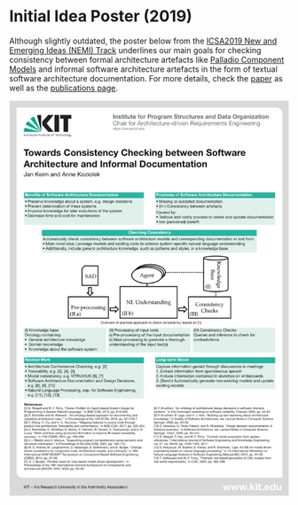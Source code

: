 # Initial Idea Poster (2019)

Although slightly outdated, the poster below from the [ICSA2019 New and Emerging Ideas (NEMI) Track](https://icsa-conferences.org/2019/call-for-papers/new-and-emerging-ideas/index.html) underlines our main goals for checking consistency between formal architecture artefacts like [Palladio Component Models](https://www.palladio-simulator.com/science/palladio_component_model/) and informal software architecture artefacts in the form of textual software architecture documentation. 
For more details, check the [paper](http://sdqweb.ipd.kit.edu/publications/pdfs/keim2019nemi.pdf) as well as the [publications page](https://mcse.kastel.kit.edu/Projects_ArDoCo.php?tab=%5B577%5D#tabpanel-577).

![Poster](./icsa2019_poster.png "Poster")